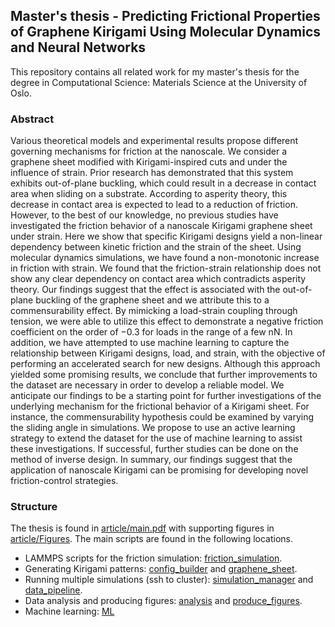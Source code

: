## Master's thesis - Predicting Frictional Properties of Graphene Kirigami Using Molecular Dynamics and Neural Networks

This repository contains all related work for my master's thesis for the degree in Computational Science: Materials Science at the University of Oslo.

### Abstract
Various theoretical models and experimental results propose different governing mechanisms for friction at the nanoscale. We consider a graphene sheet modified with Kirigami-inspired cuts and under the influence of strain. Prior research has demonstrated that this system exhibits out-of-plane buckling, which could result in a decrease in contact area when sliding on a substrate. According to asperity theory, this decrease in contact area is expected to lead to a reduction of friction. However, to the best of our knowledge, no previous studies have investigated the friction behavior of a nanoscale Kirigami graphene sheet under strain. Here we show that specific Kirigami designs yield a non-linear dependency between kinetic friction and the strain of the sheet. Using molecular dynamics simulations, we have found a non-monotonic increase in friction with strain. We found that the friction-strain relationship does not show any clear dependency on contact area which contradicts asperity theory. Our findings suggest that the effect is associated with the out-of-plane buckling of the graphene sheet and we attribute this to a commensurability effect. By mimicking a load-strain coupling through tension, we were able to utilize this effect to demonstrate a negative friction coefficient on the order of −0.3 for loads in the range of a few nN. In addition, we have attempted to use machine learning to capture the relationship between Kirigami designs, load, and strain, with the objective of performing an accelerated search for new designs. Although this approach yielded some promising results, we conclude that further improvements to the dataset are necessary in order to develop a reliable model. We anticipate our findings to be a starting point for further investigations of the underlying mechanism for the frictional behavior of a Kirigami sheet. For instance, the commensurability hypothesis could be examined by varying the sliding angle in simulations. We propose to use an active learning strategy to extend the dataset for the use of machine learning to assist these investigations. If successful, further studies can be done on the method of inverse design. In summary, our findings suggest that the application of nanoscale Kirigami can be promising for developing novel friction-control strategies.

### Structure
The thesis is found in [article/main.pdf](article/main.pdf) with supporting figures in  [article/Figures](article/Figures). The main scripts are found in the following locations.
- LAMMPS scripts for the friction simulation: [friction_simulation](friction_simulation). 
- Generating Kirigami patterns: [config_builder](config_builder) and [graphene_sheet](graphene_sheet). 
- Running multiple simulations (ssh to cluster): [simulation_manager](simulation_manager) and [data_pipeline](data_pipeline). 
- Data analysis and producing figures: [analysis](analysis) and [produce_figures](produce_figures).
- Machine learning: [ML](ML)